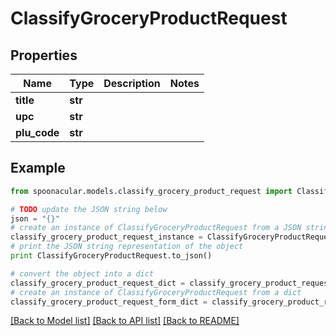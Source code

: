 # ClassifyGroceryProductRequest



## Properties

Name | Type | Description | Notes
------------ | ------------- | ------------- | -------------
**title** | **str** |  | 
**upc** | **str** |  | 
**plu_code** | **str** |  | 

## Example

```python
from spoonacular.models.classify_grocery_product_request import ClassifyGroceryProductRequest

# TODO update the JSON string below
json = "{}"
# create an instance of ClassifyGroceryProductRequest from a JSON string
classify_grocery_product_request_instance = ClassifyGroceryProductRequest.from_json(json)
# print the JSON string representation of the object
print ClassifyGroceryProductRequest.to_json()

# convert the object into a dict
classify_grocery_product_request_dict = classify_grocery_product_request_instance.to_dict()
# create an instance of ClassifyGroceryProductRequest from a dict
classify_grocery_product_request_form_dict = classify_grocery_product_request.from_dict(classify_grocery_product_request_dict)
```
[[Back to Model list]](../README.md#documentation-for-models) [[Back to API list]](../README.md#documentation-for-api-endpoints) [[Back to README]](../README.md)


